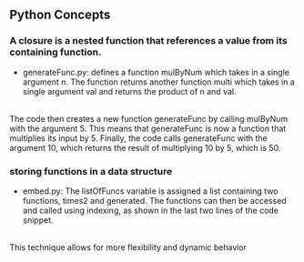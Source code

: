 ## Python Concepts
### A closure is a nested function that references a value from its containing function.

- generateFunc.py: defines a function mulByNum which takes in a single argument n. The function returns another function multi which takes in a single argument val and returns the product of n and val.
<br>
The code then creates a new function generateFunc by calling mulByNum with the argument 5. This means that generateFunc is now a function that multiplies its input by 5. Finally, the code calls generateFunc with the argument 10, which returns the result of multiplying 10 by 5, which is 50.

### storing functions in a data structure

- embed.py: The listOfFuncs variable is assigned a list containing two functions, times2 and generated. The functions can then be accessed and called using indexing, as shown in the last two lines of the code snippet.
<br>
This technique allows for more flexibility and dynamic behavior
